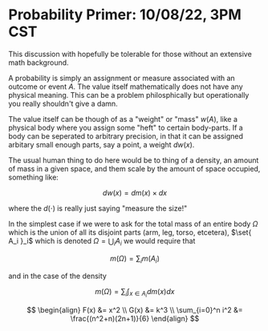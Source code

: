 # Probability Primer: 10/08/22, 3PM CST

This discussion with hopefully be tolerable for those without an extensive math background.

A probability is simply an assignment or measure associated with an outcome or event $A$. The value itself mathematically does not have any physical meaning. This can be a problem philosphically but operationally you really shouldn't give a damn.

The value itself can be though of as a "weight" or "mass" $w(A)$, like a physical body where you assign some "heft" to certain body-parts. If a body can be seperated to arbitrary precision, in that it can be assigned arbitary small enough parts, say a point, a weight $dw(x)$.

The usual human thing to do here would be to thing of a density, an amount of mass in a given space, and them scale by the amount of space occupied, something like:

$$dw(x) = dm(x) \times dx$$

where the $d(\cdot)$ is really just saying "measure the size!"

In the simplest case if we were to ask for the total mass of an entire body $\Omega$ which is the union of all its disjoint parts (arm, leg, torso, etcetera), $\set{ A_i }_i$ which is denoted $\Omega = \bigcup_i A_i$ we would require that 

$$m(\Omega) = \sum_i m(A_i)$$

and in the case of the density

$$m(\Omega) = \sum_i \int_{x \in A_i} dm(x) dx$$

$$
\begin{align}
  F(x) &= x^2 \\
  G(x) &= k^3 \\
  \sum_{i=0}^n i^2 &= \frac{(n^2+n)(2n+1)}{6}
\end{align}
$$

